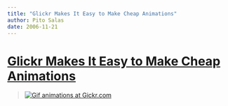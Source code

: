 ```yaml
---
title: "Glickr Makes It Easy to Make Cheap Animations"
author: Pito Salas
date: 2006-11-21
---
```

# [Glickr Makes It Easy to Make Cheap Animations](None)



>
> [![Gif animations at
> Gickr.com](https://i0.wp.com/gickr.com/results/anim_84feb77e-c76a-8274-6d1f-f44b6b4533f0.gif?w=584)](<http://gickr.com>)


